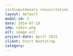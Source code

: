 ```yaml
---
cardiopulmonary resuscitation
layout: default
modal-id: 1
date: 2014-07-18
img: cabin.png
alt: image-alt
project-date: April 2015
client: Start Bootstrap
category:
---
```

